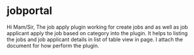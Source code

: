 # jobportal
Hi Mam/Sir,
  The job apply plugin working for create jobs and as well as job applicant apply the job based on category into the plugin. 
  It helps to listing the jobs and job applicant details in list of table view in page. 
  I attach the document for how perform the plugin. 
